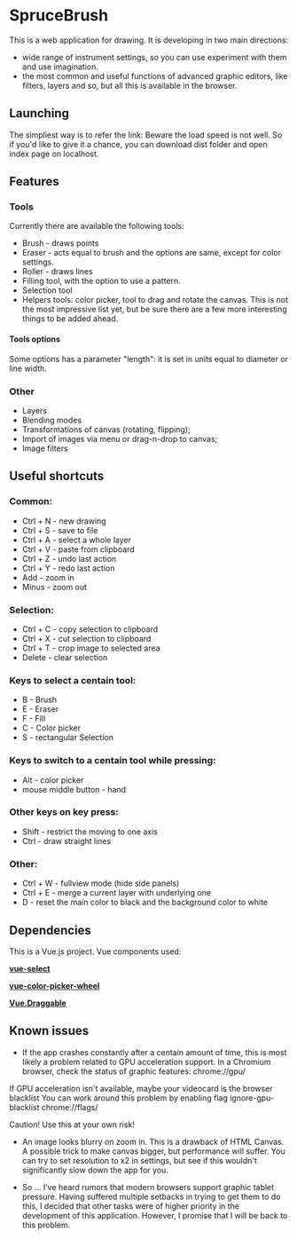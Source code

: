 # SpruceBrush

This is a web application for drawing. It is developing in two main directions:
- wide range of instrument settings, so you can use experiment with them and use 
imagination.
- the most common and useful functions of advanced graphic editors, like filters, 
layers and so, but all this is available in the browser.

## Launching

The simpliest way is to refer the link:
Beware the load speed is not well. So if you'd like to give it a chance, you can 
download dist folder and open index page on localhost.


## Features

### Tools
Currently there are available the following tools:
- Brush - draws points
- Eraser - acts equal to brush and the options are same, except for color settings.
- Roller - draws lines
- Filling tool, with the option to use a pattern.
- Selection tool
- Helpers tools: color picker, tool to drag and rotate the canvas.
This is not the most impressive list yet, but be sure there are a few more 
interesting things to be added ahead.

#### Tools options

Some options has a parameter "length": it is set in units equal to diameter or
line width.


### Other
- Layers
- Blending modes
- Transformations of canvas (rotating, flipping);
- Import of images via menu or drag-n-drop to canvas;
- Image filters

## Useful shortcuts

### Common:
- Ctrl + N - new drawing
- Ctrl + S - save to file
- Ctrl + A - select a whole layer
- Ctrl + V - paste from clipboard
- Ctrl + Z - undo last action
- Ctrl + Y - redo last action
- Add - zoom in
- Minus - zoom out

### Selection:
- Ctrl + C - copy selection to clipboard
- Ctrl + X - cut selection to clipboard
- Ctrl + T - crop image to selected area
- Delete - clear selection

### Keys to select a centain tool:
-  B - Brush
-  E - Eraser
-  F - Fill
-  C - Color picker
-  S - rectangular Selection

### Keys to switch to a centain tool while pressing:
- Alt - color picker
- mouse middle button - hand

### Other keys on key press:
- Shift - restrict the moving to one axis
- Ctrl  - draw straight lines

### Other:
- Ctrl + W - fullview mode (hide side panels)
- Ctrl + E - merge a current layer with underlying one
- D - reset the main color to black and the background color to white


## Dependencies

This is a Vue.js project.
Vue components used:

**[vue-select](https://github.com/sagalbot/vue-select)**

**[vue-color-picker-wheel](https://github.com/stijlbreuk/vue-color-picker-wheel)**

**[Vue.Draggable](https://github.com/SortableJS/Vue.Draggable)**


## Known issues

 - If the app crashes constantly after a centain amount of time, this is most 
 likely a problem related to GPU acceleration support.
 In a Chromium browser, check the status of graphic features:
 chrome://gpu/
 
 If GPU acceleration isn't available, maybe your videocard is the browser blacklist
 You can work around this problem by enabling flag ignore-gpu-blacklist
 chrome://flags/

 Caution! Use this at your own risk!

 - An image looks blurry on zoom in. This is a drawback of HTML Canvas. A possible 
 trick to make canvas bigger, but performance will suffer. You can try to set 
 resolution to x2 in settings, but see if this wouldn't significantly slow down
 the app for you.

 - So ... I've heard rumors that modern browsers support graphic tablet pressure. 
 Having suffered multiple setbacks in trying to get them to do this, I decided 
 that other tasks were of higher priority in the development of this application. 
 However, I promise that I will be back to this problem.

 